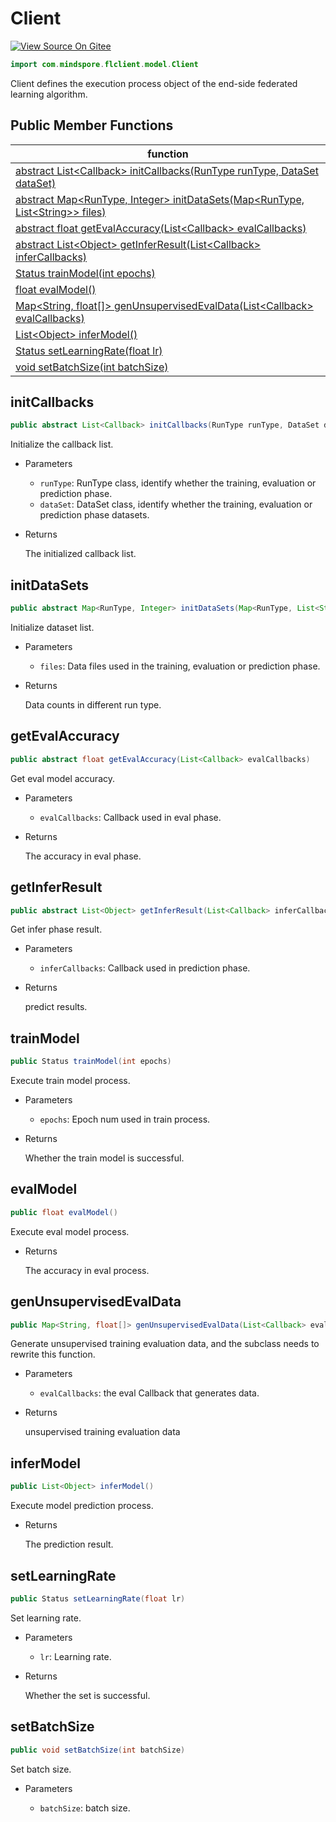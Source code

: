 # Client

[![View Source On Gitee](https://mindspore-website.obs.cn-north-4.myhuaweicloud.com/website-images/master/resource/_static/logo_source_en.svg)](https://gitee.com/mindspore/docs/blob/master/docs/federated/docs/source_en/java_api_client.md)

```java
import com.mindspore.flclient.model.Client
```

Client defines the execution process object of the end-side federated learning algorithm.

## Public Member Functions

| function                   |
| -------------------------------- |
| [abstract List<Callback\> initCallbacks(RunType runType, DataSet dataSet)](#initcallbacks) |
| [abstract Map<RunType, Integer\> initDataSets(Map<RunType, List<String\>\> files)](#initdatasets)    |
| [abstract float getEvalAccuracy(List<Callback\> evalCallbacks)](#getevalaccuracy) |
| [abstract List<Object\> getInferResult(List<Callback\> inferCallbacks)](#getinferresult) |
| [Status trainModel(int epochs)](#trainmodel) |
| [float evalModel()](#evalmodel) |
| [Map<String, float[]\> genUnsupervisedEvalData(List<Callback\> evalCallbacks)](#genunsupervisedevaldata) |
| [List<Object\> inferModel()](#infermodel) |
| [Status setLearningRate(float lr)](#setlearningrate) |
| [void setBatchSize(int batchSize)](#setbatchsize) |

## initCallbacks

```java
public abstract List<Callback> initCallbacks(RunType runType, DataSet dataSet)
```

Initialize the callback list.

- Parameters

    - `runType`: RunType class, identify whether the training, evaluation or prediction phase.
    - `dataSet`: DataSet class, identify whether the training, evaluation or prediction phase datasets.

- Returns

  The initialized callback list.

## initDataSets

```java
public abstract Map<RunType, Integer> initDataSets(Map<RunType, List<String>> files)
```

Initialize dataset list.

- Parameters

    - `files`: Data files used in the training, evaluation or prediction phase.

- Returns

  Data counts in different run type.

## getEvalAccuracy

```java
public abstract float getEvalAccuracy(List<Callback> evalCallbacks)
```

Get eval model accuracy.

- Parameters

    - `evalCallbacks`: Callback used in eval phase.

- Returns

   The accuracy in eval phase.

## getInferResult

```java
public abstract List<Object> getInferResult(List<Callback> inferCallbacks)
```

Get infer phase result.

- Parameters

    - `inferCallbacks`: Callback used in prediction phase.

- Returns

  predict results.

## trainModel

```java
public Status trainModel(int epochs)
```

Execute train model process.

- Parameters

    - `epochs`: Epoch num used in train process.

- Returns

  Whether the train model is successful.

## evalModel

```java
public float evalModel()
```

Execute eval model process.

- Returns

  The accuracy in eval process.

## genUnsupervisedEvalData

```java
public Map<String, float[]> genUnsupervisedEvalData(List<Callback> evalCallbacks)
```

Generate unsupervised training evaluation data, and the subclass needs to rewrite this function.

- Parameters

    - `evalCallbacks`: the eval Callback that generates data.

- Returns

  unsupervised training evaluation data

## inferModel

```java
public List<Object> inferModel()
```

Execute model prediction process.

- Returns

  The prediction result.

## setLearningRate

```java
public Status setLearningRate(float lr)
```

Set learning rate.

- Parameters

    - `lr`: Learning rate.

- Returns

  Whether the set is successful.

## setBatchSize

```java
public void setBatchSize(int batchSize)
```

Set batch size.

- Parameters

    - `batchSize`: batch size.
